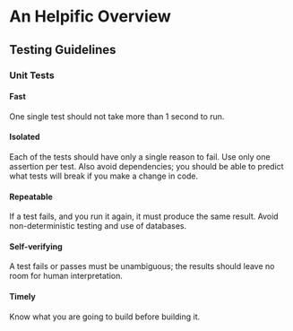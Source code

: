 An Helpific Overview
==============================

Testing Guidelines
------------------------------

### Unit Tests

#### Fast

One single test should not take more than 1 second to run.

#### Isolated

Each of the tests should have only a single reason to fail. Use only one assertion per test. Also avoid dependencies;
you should be able to predict what tests will break if you make a change in code.

#### Repeatable

If a test fails, and you run it again, it must produce the same result. Avoid non-deterministic testing and use
of databases.

#### Self-verifying

A test fails or passes must be unambiguous; the results should leave no room for human interpretation.

#### Timely

Know what you are going to build before building it.
